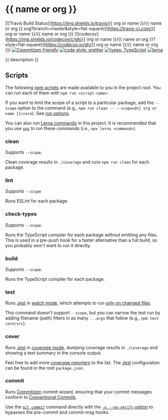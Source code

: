 # {{ name or org }}

<!-- prettier-ignore-start -->
<!-- markdownlint-disable -->
[![Travis Build Status](https://img.shields.io/travis/{{ org or name }}/{{ name or org }}.svg?branch=master&style=flat-square)](https://travis-ci.com/{{ org or name }}/{{ name or org }})
[![codecov](https://img.shields.io/codecov/c/gh/{{ org or name }}/{{ name or org }}?style=flat-square)](https://codecov.io/gh/{{ org or name }}/{{ name or org }})
[![Commitizen friendly](https://img.shields.io/badge/commitizen-friendly-brightgreen.svg?style=flat-square)](http://commitizen.github.io/cz-cli/)
[![code style: prettier](https://img.shields.io/badge/code_style-prettier-ff69b4.svg?style=flat-square)](https://github.com/prettier/prettier)
[![types: TypeScript](https://img.shields.io/npm/types/typescript?style=flat-square)](https://typescriptlang.org)
[![lerna](https://img.shields.io/badge/maintained%20with-lerna-cc00ff.svg?style=flat-square)](https://lerna.js.org/)
<!-- markdownlint-restore -->
<!-- prettier-ignore-end -->

{{ description }}

## Scripts

The following [npm scripts](https://docs.npmjs.com/misc/scripts) are made
available to you in the project root. You can run each of them with
`npm run <script-name>`.

If you want to limit the scope of a script to a particular package, add the
`--scope` option to the command (e.g.,
`npm run clean -- --scope=@{{ org or name }}/core`). See
[run options](https://github.com/lerna/lerna/tree/master/commands/run#options).

You can also run [Lerna commands](https://lerna.js.org/#commands) in this
project. It is recommended that you use
[`npx`](https://www.npmjs.com/package/npx) to run these commands (i.e.,
`npx lerna <command>`).

### clean

_Supports `--scope`._

Clean coverage results in `./coverage` and runs `npm run clean` for each
package.

### lint

_Supports `--scope`._

Runs ESLint for each package.

### check-types

_Supports `--scope`._

Runs the TypeScript compiler for each package without emitting any files. This
is used in a pre-push hook for a faster alternative than a full build, so you
probably won't want to run it directly.

### build

_Supports `--scope`._

Runs the TypeScript compiler for each package.

### test

Runs [Jest][] in [watch mode](https://jestjs.io/docs/en/cli.html#watch), which
attempts to run
[only on changed files](https://jestjs.io/docs/en/cli.html#onlychanged).

This command doesn't support `--scope`, but you can narrow the test run by
adding filename (path) filters in as many `...args` that follow (e.g.,
`npm test core/src`).

### cover

Runs [Jest][] in [coverage mode](https://jestjs.io/docs/en/cli.html#coverage),
dumping coverage results in `./coverage` and showing a text summary in the
console output.

Feel free to add more
[coverage reporters](https://jestjs.io/docs/en/configuration.html#coveragereporters-array-string)
to the list. The [Jest][] configuration can be found in the root `package.json`.

### commit

Runs [Commitizen](http://commitizen.github.io/cz-cli/) commit wizard, ensuring
that your commit messages conform to
[Conventional Commits](https://www.conventionalcommits.org/).

Use the [`git commit`](https://git-scm.com/docs/git-commit) command directly
with the
[`-n`, `--no-verify` option](https://git-scm.com/docs/git-commit#Documentation/git-commit.txt--n)
to bypasses the pre-commit and commit-msg hooks.

[jest]: https://jestjs.io/
